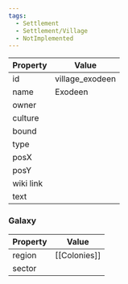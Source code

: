 ```yaml
---
tags:
  - Settlement
  - Settlement/Village
  - NotImplemented
---
```


| Property  | Value           |
| --------- | --------------- |
| id        | village_exodeen |
| name      | Exodeen         |
| owner     |                 |
| culture   |                 |
| bound     |                 |
| type      |                 |
| posX      |                 |
| posY      |                 |
| wiki link |                 |
| text      |                 |

### Galaxy
| Property | Value        |
| -------- | ------------ |
| region   | [[Colonies]] |
| sector   |              |
